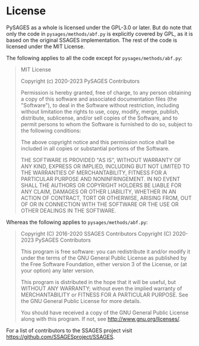 # License

PySAGES as a whole is licensed under the GPL-3.0 or later. But do note that only the code
in `pysages/methods/abf.py` is explicitly covered by GPL, as it is based on the original
SSAGES implementation. The rest of the code is licensed under the MIT License.

The following applies to all the code except for `pysages/methods/abf.py`:

> MIT License
>
> Copyright (c) 2020-2023 PySAGES Contributors
>
> Permission is hereby granted, free of charge, to any person obtaining a copy
> of this software and associated documentation files (the "Software"), to deal
> in the Software without restriction, including without limitation the rights
> to use, copy, modify, merge, publish, distribute, sublicense, and/or sell
> copies of the Software, and to permit persons to whom the Software is
> furnished to do so, subject to the following conditions:
>
> The above copyright notice and this permission notice shall be included in all
> copies or substantial portions of the Software.
>
> THE SOFTWARE IS PROVIDED "AS IS", WITHOUT WARRANTY OF ANY KIND, EXPRESS OR
> IMPLIED, INCLUDING BUT NOT LIMITED TO THE WARRANTIES OF MERCHANTABILITY,
> FITNESS FOR A PARTICULAR PURPOSE AND NONINFRINGEMENT. IN NO EVENT SHALL THE
> AUTHORS OR COPYRIGHT HOLDERS BE LIABLE FOR ANY CLAIM, DAMAGES OR OTHER
> LIABILITY, WHETHER IN AN ACTION OF CONTRACT, TORT OR OTHERWISE, ARISING FROM,
> OUT OF OR IN CONNECTION WITH THE SOFTWARE OR THE USE OR OTHER DEALINGS IN THE
> SOFTWARE.

Whereas the following applies to `pysages/methods/abf.py`:

> Copyright (C) 2016-2020 SSAGES Contributors
> Copyright (C) 2020-2023 PySAGES Contributors
>
> This program is free software: you can redistribute it and/or modify
> it under the terms of the GNU General Public License as published by
> the Free Software Foundation, either version 3 of the License, or
> (at your option) any later version.
>
> This program is distributed in the hope that it will be useful,
> but WITHOUT ANY WARRANTY; without even the implied warranty of
> MERCHANTABILITY or FITNESS FOR A PARTICULAR PURPOSE. See the
> GNU General Public License for more details.
>
> You should have received a copy of the GNU General Public License
> along with this program. If not, see <http://www.gnu.org/licenses/>.

For a list of contributors to the SSAGES project visit
<https://github.com/SSAGESproject/SSAGES>.
